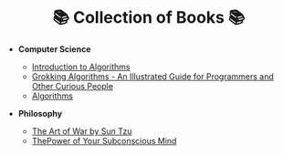 <h1 align=center>📚 Collection of Books 📚</h1>

- **Computer Science**
    - [Introduction to Algorithms][introtoalgos]
    - [Grokking Algorithms - An Illustrated Guide for Programmers and Other Curious People][grokking]
    - [Algorithms][algosjava]

- **Philosophy**
    - [The Art of War by Sun Tzu][artofwar]
    - [ThePower of Your Subconscious Mind][powerofsubmind]



<!-- 
- **Productivity**

- **Self-Help** 

- **Society** -->


<!-- LINKS -->
[grokking]: /pdfs/Computer%20Science/Grokking%20Algorithms-%20An%20Illustrated%20Guide%20for%20Programmers%20and%20Other%20Curious%20People.pdf
[artofwar]: /pdfs/Philosophy/The%20Art%20of%20War%20by%20Sun%20Tzu.pdf
[introtoalgos]: /pdfs/Computer%20Science/Introduction%20to%20Algorithms.pdf
[powerofsubmind]: /pdfs/Philosophy/ThePowerOfYourSubconsciousMind-JosephMurphy.pdf
[algosjava]: (pdfs/ComputerScience/Algorithms.pdf)
